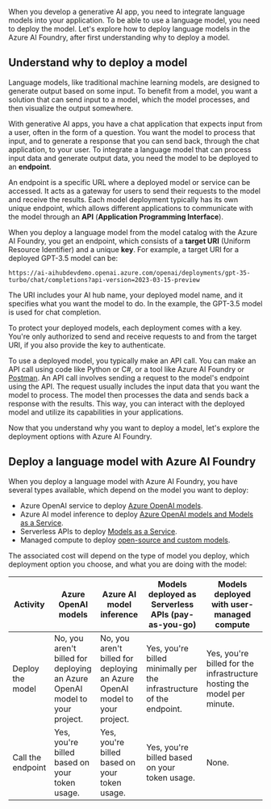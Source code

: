 When you develop a generative AI app, you need to integrate language models into your application. To be able to use a language model, you need to deploy the model. Let's explore how to deploy language models in the Azure AI Foundry, after first understanding why to deploy a model.

## Understand why to deploy a model

Language models, like traditional machine learning models, are designed to generate output based on some input. To benefit from a model, you want a solution that can send input to a model, which the model processes, and then visualize the output somewhere.

With generative AI apps, you have a chat application that expects input from a user, often in the form of a question. You want the model to process that input, and to generate a response that you can send back, through the chat application, to your user. To integrate a language model that can process input data and generate output data, you need the model to be deployed to an **endpoint**.

An endpoint is a specific URL where a deployed model or service can be accessed. It acts as a gateway for users to send their requests to the model and receive the results. Each model deployment typically has its own unique endpoint, which allows different applications to communicate with the model through an **API** (**Application Programming Interface**).

When you deploy a language model from the model catalog with the Azure AI Foundry, you get an endpoint, which consists of a **target URI** (Uniform Resource Identifier) and a unique **key**. For example, a target URI for a deployed GPT-3.5 model can be:

`https://ai-aihubdevdemo.openai.azure.com/openai/deployments/gpt-35-turbo/chat/completions?api-version=2023-03-15-preview`

The URI includes your AI hub name, your deployed model name, and it specifies what you want the model to do. In the example, the GPT-3.5 model is used for chat completion.

To protect your deployed models, each deployment comes with a key. You're only authorized to send and receive requests to and from the target URI, if you also provide the key to authenticate.

To use a deployed model, you typically make an API call. You can make an API call using code like Python or C#, or a tool like Azure AI Foundry or [Postman](https://www.postman.com/?azure-portal=true). An API call involves sending a request to the model's endpoint using the API. The request usually includes the input data that you want the model to process. The model then processes the data and sends back a response with the results. This way, you can interact with the deployed model and utilize its capabilities in your applications.

Now that you understand why you want to deploy a model, let's explore the deployment options with Azure AI Foundry.

## Deploy a language model with Azure AI Foundry

When you deploy a language model with Azure AI Foundry, you have several types available, which depend on the model you want to deploy:

- Azure OpenAI service to deploy [Azure OpenAI models](/azure/ai-services/openai/concepts/models?azure-portal=true).
- Azure AI model inference to deploy [Azure OpenAI models and Models as a Service](/azure/ai-foundry/model-inference/concepts/models?azure-portal=true).
- Serverless APIs to deploy [Models as a Service](/azure/ai-foundry/how-to/model-catalog-overview#content-safety-for-models-deployed-via-serverless-apis?azure-portal=true).
- Managed compute to deploy [open-source and custom models](/azure/ai-foundry/how-to/model-catalog-overview#availability-of-models-for-deployment-as-managed-compute?azure-portal=true).

The associated cost will depend on the type of model you deploy, which deployment option you choose, and what you are doing with the model:

|Activity|Azure OpenAI models|Azure AI model inference|Models deployed as Serverless APIs (pay-as-you-go)|Models deployed with user-managed compute|
|---|---|---|---|---|
|Deploy the model|No, you aren't billed for deploying an Azure OpenAI model to your project.|No, you aren't billed for deploying an Azure OpenAI model to your project.|Yes, you're billed minimally per the infrastructure of the endpoint.|Yes, you're billed for the infrastructure hosting the model per minute.|
|Call the endpoint|Yes, you're billed based on your token usage.|Yes, you're billed based on your token usage.|Yes, you're billed based on your token usage.|None.|
